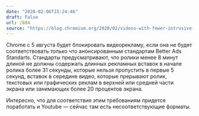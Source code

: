 ```yaml
---
date: "2020-02-06T15:24:46"
draft: False
url: /884
source: "https://blog.chromium.org/2020/02/videos-with-fewer-intrusive-ads.html"
---
```


Chrome с 5 августа будет блокировать видеорекламу, если она не будет соответствовать только что анонсированным стандартам Better Ads Standarts. Стандарты предусматривают, что ролики менее 8 минут длиной не должны содержать длинных рекламных вставок в начале ролика более 31 секунды, которые нельзя пропустить в первые 5 секунд, вставок в середине видео, которые прерывают ролик, текстовых или графических реклам в верхней или средней части экрана или занимающих более 20 процентов экрана.

Интересно, что для соответствия этим требованиям придется поработать и Youtube — сейчас там есть несоответствующие форматы.

